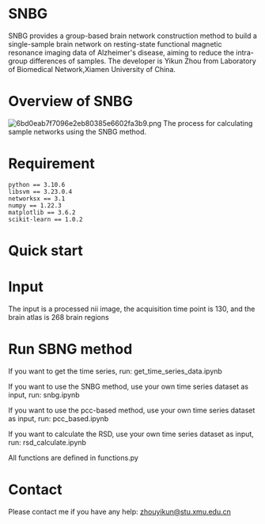 # SNBG
SNBG provides a group-based brain network construction method to build a single-sample brain network on resting-state functional magnetic resonance imaging data of Alzheimer's disease, aiming to reduce the intra-group differences of samples. The developer is Yikun Zhou from Laboratory of Biomedical Network,Xiamen University of China.

# Overview of SNBG
![6bd0eab7f7096e2eb80385e6602fa3b9.png](https://ice.frostsky.com/2025/01/02/6bd0eab7f7096e2eb80385e6602fa3b9.png)
The process for calculating sample networks using the SNBG method.

# Requirement

    python == 3.10.6    
    libsvm == 3.23.0.4
    networksx == 3.1
    numpy == 1.22.3
    matplotlib == 3.6.2
    scikit-learn == 1.0.2


# Quick start
#  Input
The input is a processed nii image, the acquisition time point is 130, and the brain atlas is 268 brain regions
# Run SBNG method
If you want to get the time series, run: get_time_series_data.ipynb

If you want to use the SNBG method, use your own time series dataset as input, run: snbg.ipynb

If you want to use the pcc-based method, use your own time series dataset as input, run:  pcc_based.ipynb

If you want to calculate the RSD, use your own time series dataset as input, run: rsd_calculate.ipynb

All functions are defined in functions.py

# Contact
Please contact me if you have any help: zhouyikun@stu.xmu.edu.cn
